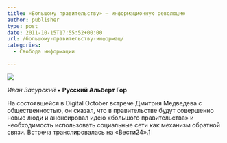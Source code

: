 ```yaml
---
title: «Большому правительству» — информационную революцию
author: publisher
type: post
date: 2011-10-15T17:55:52+00:00
url: /большому-правительству-информац/
categories:
  - Свобода информации

---
```

![](http://www.chaskor.ru/posts_images_201110/392_300_25256_medvede.jpg)

*Иван Засурский* • **Русский Альберт Гор**

На состоявшейся в Digital October встрече Дмитрия Медведева с общественностью, он сказал, что в правительстве будут совершенно новые люди и анонсировал идею «большого правительства» и необходимость использовать социальные сети как механизм обратной связи. Встреча транслировалась на «Вести24».[1]

 [1]: http://www.chaskor.ru/article/medvedev_-_eto_russkij_albert_gor_25256